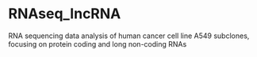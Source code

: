 # RNAseq_lncRNA
RNA sequencing data analysis of human cancer cell line A549 subclones, focusing on protein coding and long non-coding RNAs
